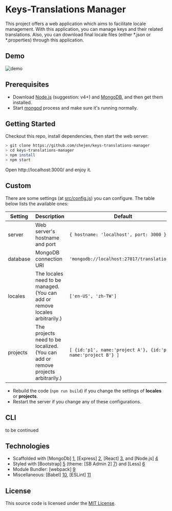 # Keys-Translations Manager
This project offers a web application which aims to facilitate locale management. With this application, you can manage keys and their related translations. Also, you can download final locale files (either *.json or *.properties) through this application.


## Demo
![demo](https://cloud.githubusercontent.com/assets/14872888/13722929/33d4bd16-e890-11e5-87ea-8809f7a9f81d.gif)


## Prerequisites
* Download [Node.js](https://nodejs.org/en/) (suggestion: v4+) and [MongoDB](https://www.mongodb.org/), and then get them installed.
* Start [mongod](https://docs.mongodb.org/manual/tutorial/manage-mongodb-processes/) process and make sure it's running normally.


## Getting Started
Checkout this repo, install dependencies, then start the web server:
```bash
> git clone https://github.com/chejen/keys-translations-manager
> cd keys-translations-manager
> npm install
> npm start
```
Open http://localhost:3000/ and enjoy it.


## Custom
There are some settings (at [src/config.js](src/config.js)) you can configure. The table below lists the available ones:

| **Setting** | **Description** |**Default**|
|----------|-------|---|
|  server  |   Web server's hostname and port    | ```{ hostname: 'localhost', port: 3000 }```  |
|  database  |   MongoDB connection URI    | ```'mongodb://localhost:27017/translationdb'```  |
|  locales  |   The locales need to be managed. (You can add or remove locales arbitrarily.)    | ```['en-US', 'zh-TW']```  |
|  projects  |   The projects need to be localized. (You can add or remove projects arbitrarily.)    | ```[ {id:'p1', name:'project A'}, {id:'p2', name:'project B'} ]```  |

* Rebuild the code (```npm run build```) if you change the settings of **locales** or **projects**.
* Restart the server if you change any of these configurations.


## CLI
to be continued


## Technologies
* Scaffolded with [MongoDb] [1], [Express] [2], [React] [3], and [Node.js] [4]
* Styled with [Bootstrap] [5] (theme: [SB Admin 2] [7]) and [Less] [6]
* Module Bundler: [webpack] [9]
* Miscellaneous: [Babel] [10], [ESLint] [11]


## License
This source code is licensed under the [MIT License](http://www.opensource.org/licenses/MIT).

[1]: https://www.mongodb.org/
[2]: http://expressjs.com/
[3]: https://facebook.github.io/react/
[4]: https://nodejs.org/en/
[5]: http://getbootstrap.com/
[6]: http://lesscss.org/
[7]: http://startbootstrap.com/template-overviews/sb-admin-2/
[8]: http://formatjs.io/react/
[9]: https://webpack.github.io/
[10]: https://babeljs.io/
[11]: http://eslint.org/
